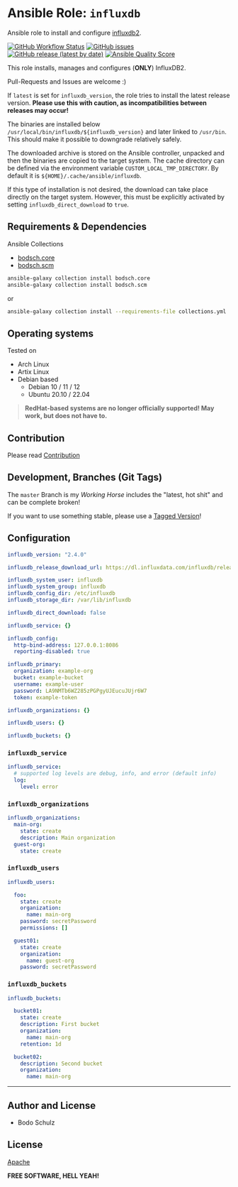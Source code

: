 
# Ansible Role:  `influxdb`

Ansible role to install and configure [influxdb2](https://github.com/influxdata/influxdb).

[![GitHub Workflow Status](https://img.shields.io/github/actions/workflow/status/bodsch/ansible-influxdb/main.yml?branch=main)][ci]
[![GitHub issues](https://img.shields.io/github/issues/bodsch/ansible-influxdb)][issues]
[![GitHub release (latest by date)](https://img.shields.io/github/v/release/bodsch/ansible-influxdb)][releases]
[![Ansible Quality Score](https://img.shields.io/ansible/quality/50067?label=role%20quality)][quality]

[ci]: https://github.com/bodsch/ansible-influxdb/actions
[issues]: https://github.com/bodsch/ansible-influxdb/issues?q=is%3Aopen+is%3Aissue
[releases]: https://github.com/bodsch/ansible-influxdb/releases
[quality]: https://galaxy.ansible.com/bodsch/influxdb


This role installs, manages and configures (**ONLY**) InfluxDB2.

Pull-Requests and Issues are welcome :)


If `latest` is set for `influxdb_version`, the role tries to install the latest release version.
**Please use this with caution, as incompatibilities between releases may occur!**

The binaries are installed below `/usr/local/bin/influxdb/${influxdb_version}` and later linked to `/usr/bin`.
This should make it possible to downgrade relatively safely.

The downloaded archive is stored on the Ansible controller, unpacked and then the binaries are copied to the target system.
The cache directory can be defined via the environment variable `CUSTOM_LOCAL_TMP_DIRECTORY`.
By default it is `${HOME}/.cache/ansible/influxdb`.

If this type of installation is not desired, the download can take place directly on the target system.
However, this must be explicitly activated by setting `influxdb_direct_download` to `true`.

## Requirements & Dependencies

Ansible Collections

- [bodsch.core](https://github.com/bodsch/ansible-collection-core)
- [bodsch.scm](https://github.com/bodsch/ansible-collection-scm)

```bash
ansible-galaxy collection install bodsch.core
ansible-galaxy collection install bodsch.scm
```
or
```bash
ansible-galaxy collection install --requirements-file collections.yml
```


## Operating systems

Tested on

* Arch Linux
* Artix Linux
* Debian based
    - Debian 10 / 11 / 12
    - Ubuntu 20.10 / 22.04

> **RedHat-based systems are no longer officially supported! May work, but does not have to.**


## Contribution

Please read [Contribution](CONTRIBUTING.md)

## Development,  Branches (Git Tags)

The `master` Branch is my *Working Horse* includes the "latest, hot shit" and can be complete broken!

If you want to use something stable, please use a [Tagged Version](https://github.com/bodsch/ansible-influxdb/tags)!


## Configuration

```yaml
influxdb_version: "2.4.0"

influxdb_release_download_url: https://dl.influxdata.com/influxdb/releases

influxdb_system_user: influxdb
influxdb_system_group: influxdb
influxdb_config_dir: /etc/influxdb
influxdb_storage_dir: /var/lib/influxdb

influxdb_direct_download: false

influxdb_service: {}

influxdb_config:
  http-bind-address: 127.0.0.1:8086
  reporting-disabled: true

influxdb_primary:
  organization: example-org
  bucket: example-bucket
  username: example-user
  password: LA9NMTb6WZ285zPGPgyUJEucuJUjr6W7
  token: example-token

influxdb_organizations: {}

influxdb_users: {}

influxdb_buckets: {}
```

### `influxdb_service`


```yaml
influxdb_service:
  # supported log levels are debug, info, and error (default info)
  log:
    level: error
```

### `influxdb_organizations`


```yaml
influxdb_organizations:
  main-org:
    state: create
    description: Main organization
  guest-org:
    state: create
```

### `influxdb_users`


```yaml
influxdb_users:

  foo:
    state: create
    organization:
      name: main-org
    password: secretPassword
    permissions: []

  guest01:
    state: create
    organization:
      name: guest-org
    password: secretPassword
```

### `influxdb_buckets`


```yaml
influxdb_buckets:

  bucket01:
    state: create
    description: First bucket
    organization:
      name: main-org
    retention: 1d

  bucket02:
    description: Second bucket
    organization:
      name: main-org
```

---

## Author and License

- Bodo Schulz

## License

[Apache](LICENSE)

**FREE SOFTWARE, HELL YEAH!**
